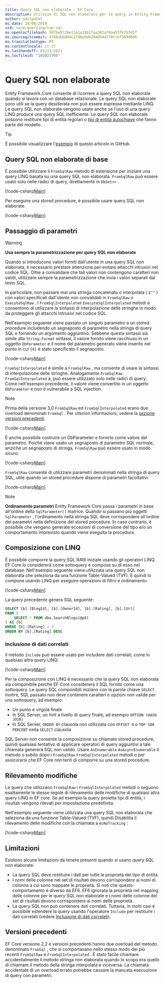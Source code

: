 ```yaml
---
title: Query SQL non elaborate - EF Core
description: Utilizzo di SQL non elaborato per le query in Entity Framework Core
author: smitpatel
ms.date: 10/08/2019
uid: core/querying/raw-sql
ms.openlocfilehash: 5d7be9726e11a1a33b1faa302a7daa53f67bfd2f
ms.sourcegitcommit: 4798ab8d04c1fdbe6dd204d94d770fcbf309d09b
ms.translationtype: MT
ms.contentlocale: it-IT
ms.lasthandoff: 03/11/2021
ms.locfileid: "103023705"
---
```

# <a name="raw-sql-queries"></a>Query SQL non elaborate

Entity Framework Core consente di ricorrere a query SQL non elaborate quando si lavora con un database relazionale. Le query SQL non elaborate sono utili se la query desiderata non può essere espressa mediante LINQ. Le query SQL non elaborate vengono usate anche se l'uso di una query LINQ produce una query SQL inefficiente. Le query SQL non elaborate possono restituire tipi di entità regolari o [tipi di entità autochiave](xref:core/modeling/keyless-entity-types) che fanno parte del modello.

> [!TIP]
> È possibile visualizzare l'[esempio](https://github.com/dotnet/EntityFramework.Docs/tree/main/samples/core/Querying/RawSQL) di questo articolo in GitHub.

## <a name="basic-raw-sql-queries"></a>Query SQL non elaborate di base

È possibile utilizzare il `FromSqlRaw` metodo di estensione per iniziare una query LINQ basata su una query SQL non elaborata. `FromSqlRaw` può essere usato solo nelle radici di query, direttamente in `DbSet<>` .

[!code-csharp[Main](../../../samples/core/Querying/RawSQL/Program.cs#FromSqlRaw)]

Per eseguire una stored procedure, è possibile usare query SQL non elaborate.

[!code-csharp[Main](../../../samples/core/Querying/RawSQL/Program.cs#FromSqlRawStoredProcedure)]

## <a name="passing-parameters"></a>Passaggio di parametri

> [!WARNING]
> **Usa sempre la parametrizzazione per query SQL non elaborate**
>
> Quando si introducono valori forniti dall'utente in una query SQL non elaborata, è necessario prestare attenzione per evitare attacchi intrusivi nel codice SQL. Oltre a convalidare che tali valori non contengono caratteri non validi, utilizzare sempre la parametrizzazione che invia i valori separati dal testo SQL.
>
> In particolare, non passare mai una stringa concatenata o interpolata ( `$""` ) con valori specificati dall'utente non convalidati in `FromSqlRaw` o `ExecuteSqlRaw` . I `FromSqlInterpolated` `ExecuteSqlInterpolated` metodi e consentono di utilizzare la sintassi di interpolazione delle stringhe in modo da proteggere gli attacchi intrusivi nel codice SQL.

Nell'esempio seguente viene passato un singolo parametro a un stored procedure includendo un segnaposto di parametro nella stringa di query SQL e fornendo un argomento aggiuntivo. Sebbene questa sintassi sia simile alla `String.Format` sintassi, il valore fornito viene racchiuso in un oggetto `DbParameter` e il nome del parametro generato viene inserito nel punto in cui `{0}` è stato specificato il segnaposto.

[!code-csharp[Main](../../../samples/core/Querying/RawSQL/Program.cs#FromSqlRawStoredProcedureParameter)]

`FromSqlInterpolated` è simile a `FromSqlRaw` , ma consente di usare la sintassi di interpolazione delle stringhe. Analogamente `FromSqlRaw` `FromSqlInterpolated` a, può essere utilizzato solo nelle radici di query. Come nell'esempio precedente, il valore viene convertito in un oggetto `DbParameter` e non è vulnerabile a SQL injection.

> [!NOTE]
> Prima della versione 3,0 `FromSqlRaw` ed `FromSqlInterpolated` erano due overload denominati `FromSql` . Per ulteriori informazioni, vedere la [sezione versioni precedenti](#previous-versions).

[!code-csharp[Main](../../../samples/core/Querying/RawSQL/Program.cs#FromSqlInterpolatedStoredProcedureParameter)]

È anche possibile costruire un DbParameter e fornirlo come valore del parametro. Poiché viene usato un segnaposto di parametro SQL normale, anziché un segnaposto di stringa, `FromSqlRaw` può essere usato in modo sicuro:

[!code-csharp[Main](../../../samples/core/Querying/RawSQL/Program.cs#FromSqlRawStoredProcedureSqlParameter)]

`FromSqlRaw` consente di utilizzare parametri denominati nella stringa di query SQL, utile quando un stored procedure dispone di parametri facoltativi:

[!code-csharp[Main](../../../samples/core/Querying/RawSQL/Program.cs#FromSqlRawStoredProcedureNamedSqlParameter)]

> [!NOTE]
> **Ordinamento parametri** Entity Framework Core passa i parametri in base all'ordine della `SqlParameter[]` matrice. Quando si passano più oggetti `SqlParameter` , l'ordinamento nella stringa SQL deve corrispondere all'ordine dei parametri nella definizione del stored procedure. In caso contrario, è possibile che vengano generate eccezioni di conversione del tipo e/o un comportamento imprevisto quando viene eseguita la procedura.

## <a name="composing-with-linq"></a>Composizione con LINQ

È possibile comporre la query SQL RAW iniziale usando gli operatori LINQ. EF Core lo considererà come sottoquery e compose su di esso nel database. Nell'esempio seguente viene utilizzata una query SQL non elaborata che seleziona da una funzione Table-Valued (TVF). E quindi lo compone usando LINQ per eseguire operazioni di filtro e ordinamento.

[!code-csharp[Main](../../../samples/core/Querying/RawSQL/Program.cs#FromSqlInterpolatedComposed)]

La query precedente genera SQL seguente:

```sql
SELECT [b].[BlogId], [b].[OwnerId], [b].[Rating], [b].[Url]
FROM (
    SELECT * FROM dbo.SearchBlogs(@p0)
) AS [b]
WHERE [b].[Rating] > 3
ORDER BY [b].[Rating] DESC
```

### <a name="including-related-data"></a>Inclusione di dati correlati

Il metodo `Include` può essere usato per includere dati correlati, come in qualsiasi altra query LINQ:

[!code-csharp[Main](../../../samples/core/Querying/RawSQL/Program.cs#FromSqlInterpolatedInclude)]

Per la composizione con LINQ è necessario che la query SQL non elaborata sia componibile perché EF Core considererà il SQL fornito come una sottoquery. Le query SQL componibili iniziano con la parola chiave `SELECT`. Inoltre, SQL passato non deve contenere caratteri o opzioni non valide per una sottoquery, ad esempio:

- Un punto e virgola finale
- In SQL Server, un hint a livello di query finale, ad esempio `OPTION (HASH JOIN)`
- In SQL Server, `ORDER BY` clausola non utilizzata con `OFFSET 0` o `TOP 100 PERCENT` nella `SELECT` clausola

SQL Server non consente la composizione su chiamate stored procedure, quindi qualsiasi tentativo di applicare operatori di query aggiuntivi a tale chiamata genererà SQL non valido. Usare `AsEnumerable` `AsAsyncEnumerable` il metodo o subito dopo i `FromSqlRaw` `FromSqlInterpolated` metodi o per assicurarsi che EF Core non tenti di comporre su una stored procedure.

## <a name="change-tracking"></a>Rilevamento modifiche

Le query che utilizzano `FromSqlRaw` i `FromSqlInterpolated` metodi o seguono esattamente le stesse regole di rilevamento delle modifiche di qualsiasi altra query LINQ in EF core. Se ad esempio la query proietta tipi di entità, i risultati vengono rilevati per impostazione predefinita.

Nell'esempio seguente viene utilizzata una query SQL non elaborata che seleziona da una funzione Table-Valued (TVF), quindi Disabilita il rilevamento delle modifiche con la chiamata a `AsNoTracking` :

[!code-csharp[Main](../../../samples/core/Querying/RawSQL/Program.cs#FromSqlInterpolatedAsNoTracking)]

## <a name="limitations"></a>Limitazioni

Esistono alcune limitazioni da tenere presenti quando si usano query SQL non elaborate:

- La query SQL deve restituire i dati per tutte le proprietà del tipo di entità.
- I nomi delle colonne nel set di risultati devono corrispondere ai nomi di colonna a cui sono mappate le proprietà. Si noti che questo comportamento è diverso da EF6. EF6 ignorata la proprietà nel mapping delle colonne per le query SQL non elaborate e i nomi delle colonne del set di risultati devono corrispondere ai nomi delle proprietà.
- La query SQL non può contenere dati correlati. Tuttavia, in molti casi è possibile estendere la query usando l'operatore `Include` per restituire i dati correlati (vedere [Inclusione di dati correlati](#including-related-data)).

## <a name="previous-versions"></a>Versioni precedenti

EF Core versione 2,2 e versioni precedenti hanno due overload del metodo denominato `FromSql` , che si comportavano nello stesso modo dei più recenti `FromSqlRaw` e `FromSqlInterpolated` . È stato facile chiamare accidentalmente il metodo stringa non elaborata quando lo scopo era quello di chiamare il metodo della stringa interpolata e viceversa. La chiamata accidentale di un overload errato potrebbe causare la mancata esecuzione di query con parametri.
